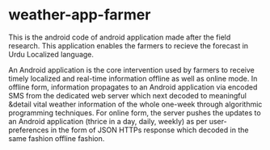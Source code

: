 # weather-app-farmer
This is the android code of android application made after the field research. This application enables the farmers to recieve the forecast in Urdu Localized language.


An Android application is the core intervention used by farmers to receive timely localized and real-time information offline as well as online mode. In offline form, information propagates to an Android application via encoded SMS from the dedicated web server which next decoded to meaningful &detail vital weather information of the whole one-week through algorithmic programming techniques. For online form, the server pushes the updates to an Android application (thrice in a day, daily, weekly) as per user-preferences in the form of JSON HTTPs response which decoded in the same fashion offline fashion.
